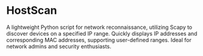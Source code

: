# HostScan
A lightweight Python script for network reconnaissance, utilizing Scapy to discover devices on a specified IP range. Quickly displays IP addresses and corresponding MAC addresses, supporting user-defined ranges. Ideal for network admins and security enthusiasts.
